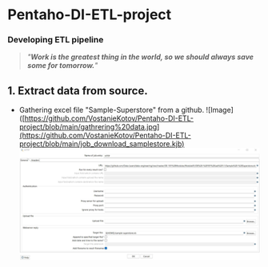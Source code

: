 # Pentaho-DI-ETL-project

### Developing ETL pipeline

>*"***Work is the greatest thing in the world, so we should always save some for tomorrow.***"*

## 1. Extract data from source.
 - Gathering excel file "Sample-Superstore" from a github.
  ![Image]([https://github.com/VostanieKotov/Pentaho-DI-ETL-project/blob/main/gathrering%20data.jpg](https://github.com/VostanieKotov/Pentaho-DI-ETL-project/blob/main/job_download_samplestore.kjb)
  ![Image](https://github.com/VostanieKotov/Pentaho-DI-ETL-project/blob/main/gathrering%20data.jpg)
